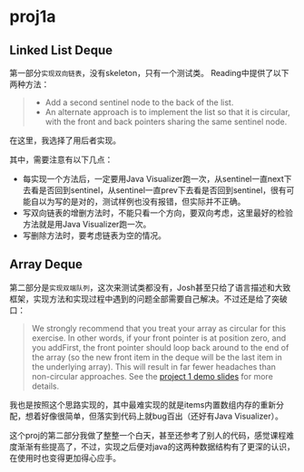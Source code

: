 # proj1a

## Linked List Deque

第一部分`实现双向链表`，没有skeleton，只有一个测试类。
Reading中提供了以下两种方法：
> * Add a second sentinel node to the back of the list.
> * An alternate approach is to implement the list so that it is circular, with the front and back pointers sharing the same sentinel node.

在这里，我选择了用后者实现。

其中，需要注意有以下几点：

* 每实现一个方法后，一定要用Java Visualizer跑一次，从sentinel一直next下去看是否回到sentinel，从sentinel一直prev下去看是否回到sentinel，很有可能自以为写的是对的，测试样例也没有报错，但实际并不正确。
* 写双向链表的增删方法时，不能只看一个方向，要双向考虑，这里最好的检验方法就是用Java Visualizer跑一次。
* 写删除方法时，要考虑链表为空的情况。

## Array Deque

第二部分是`实现双端队列`，这次来测试类都没有，Josh甚至只给了语言描述和大致框架，实现方法和实现过程中遇到的问题全部需要自己解决。不过还是给了突破口：

> We strongly recommend that you treat your array as circular for this exercise. In other words, if your front pointer is at position zero, and you addFirst, the front pointer should loop back around to the end of the array (so the new front item in the deque will be the last item in the underlying array). This will result in far fewer headaches than non-circular approaches. See the [project 1 demo slides](https://docs.google.com/presentation/d/1XBJOht0xWz1tEvLuvOL4lOIaY0NSfArXAvqgkrx0zpc/edit#slide=id.g1094ff4355_0_101) for more details.

我也是按照这个思路实现的，其中最难实现的就是items内置数组内存的重新分配，想着好像很简单，但落实到代码上就bug百出（还好有Java Visualizer）。

这个proj的第二部分我做了整整一个白天，甚至还参考了别人的代码，感觉课程难度渐渐有些提高了，不过，实现之后便对java的这两种数据结构有了更深的认识，在使用时也变得更加得心应手。